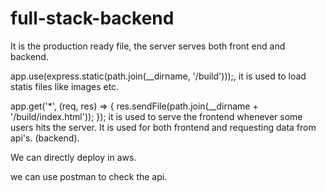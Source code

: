 # full-stack-backend


It is the production ready file, the server serves both front end and backend.

app.use(express.static(path.join(__dirname, '/build')));, it is used to load statis files like images etc.


app.get('*', (req, res) => {
    res.sendFile(path.join(__dirname + '/build/index.html'));
});
it is used to serve the frontend whenever some users hits the server. It is used for both frontend and requesting data from api's. (backend).

We can directly deploy in aws.

we can use postman to check the api.
